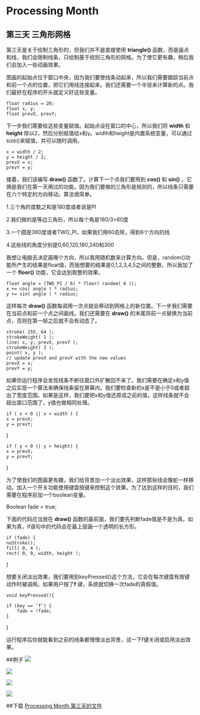 Processing Month
=====
第三天 **三角形网格**
----

第三天是关于绘制三角形的，但我们并不是直接使用 **triangle()** 函数，而是画点和线，我们会限制线条，只绘制基于规则三角形的网格。为了使它更有趣，稍后我们会加入一些动画效果。

图画的起始点位于窗口中央，因为我们要使线条动起来，所以我们需要跟踪当前点和前一个点的位置，把它们用线连接起来。我们还需要一个半径来计算新的点。我们最好在程序的开头就定义好这些变量。

 	float radius = 20;
	float x, y;
	float prevX, prevY;

下一步我们需要给这些变量赋值。起始点设在窗口的中心，所以我们将 **width** 和 **height** 除以2，然后分别赋值给x和y。width和height是内置系统变量，可以通过size()来赋值，并可以随时调用。

	x = width / 2;
	y = height / 2;    
	prevX = x;
	prevY = y;

接着，我们该编写 **draw()** 函数了。计算下一个点我们要用到 **cos()** 和 **sin()** ，它俩是我们在第一天用过的功能。因为我们要做的三角形是规则的，所以线条只需要在六个特定的方向移动，算法很简单。

1.三个角的度数之和是180度或者说是PI

2.我们做的是等边三角形，所以每个角是180/3=60度

3.一个圆是360度或者TWO_PI，如果我们用60去除，得到6个方向的线

4.这些线的角度分别是0,60,120,180,240和300

我想让电脑去决定画哪个方向，所以我用随机数来计算方向。但是，random()功能所产生的结果是float值，而我想要的结果是0,1,2,3,4,5之间的整数，所以我加了一个 **floor()** 功能，它会达到取整的效果。

	float angle = (TWO_PI / 6) * floor( random( 6 ));
	x += cos( angle ) * radius;
	y += sin( angle ) * radius;

这样每次 **draw()** 函数每调用一次点就会移动到网格上的新位置。下一步我们需要在当前点和前一个点之间画线。我们还需要在 **draw()** 的末尾将前一点替换为当前点，否则在第一帧之后就不会有动态了。

	stroke( 255, 64 );
	strokeWeight( 1 );
	line( x, y, prevX, prevY );
	strokeWeight( 3 );
	point( x, y );
	// update prevX and prevY with the new values
	prevX = x;
	prevY = y;

如果你运行程序会发现线条不断往窗口外扩散回不来了。我们需要在确定x和y值之后实现一个算法来确保线条留在屏幕内。我们要检查新的x是不是小于0或者超出了宽度范围。如果是这样，我们要把x和y值还原成之前的值，这样线条就不会超出窗口范围了，y值也做相同处理。

	if ( x < 0 || x > width ) {
    x = prevX;
    y = prevY;
}

	if ( y < 0 || y > height) {
    x = prevX;
    y = prevY;
}

为了使我们的图画更有趣，我们给背景加一个淡出效果，这样那些线会像蛇一样移动。加入一个开关功能使用键盘按键来控制这个效果。为了达到这样的目的，我们需要在程序前加一个boolean变量。

Boolean fade = true;

下面的代码应当放在 **draw()** 函数的最前面，我们要先判断fade值是不是为真。如果为真，if语句中的代码会在最上层画一个透明的长方形。

	if (fade) {
    noStroke();
    fill( 0, 4 );
    rect( 0, 0, width, height );
}

想要关闭淡出效果，我们要用到keyPressed()这个方法，它会在每次键盘有按键动作时被调用。如果用户按了**f** 键，系统就切换一次fade的真假值。

	void keyPressed(){

    if (key == 'f') {
        fade = !fade;
    }
}

运行程序后你就能看到之前的线条都慢慢淡出背景，试一下f键关闭或启用淡出效果。

##例子
![](http://img.vormplus.be/blog/triangle-grid-001.png)

![](http://img.vormplus.be/blog/triangle-grid-002.png)

![](http://img.vormplus.be/blog/triangle-grid-003.png)

![](http://img.vormplus.be/blog/triangle-grid-004.png)

##下载
[Processing Month 第三天的文件](http://img.vormplus.be/downloads/processing_month_day_003.zip)